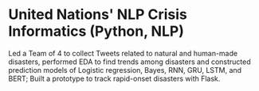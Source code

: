 # United Nations' NLP Crisis Informatics (Python, NLP)

Led a Team of 4 to collect Tweets related to natural and human-made disasters, performed EDA to find trends among disasters and constructed prediction models of Logistic regression, Bayes, RNN, GRU, LSTM, and BERT; Built a prototype to track rapid-onset disasters with Flask.
